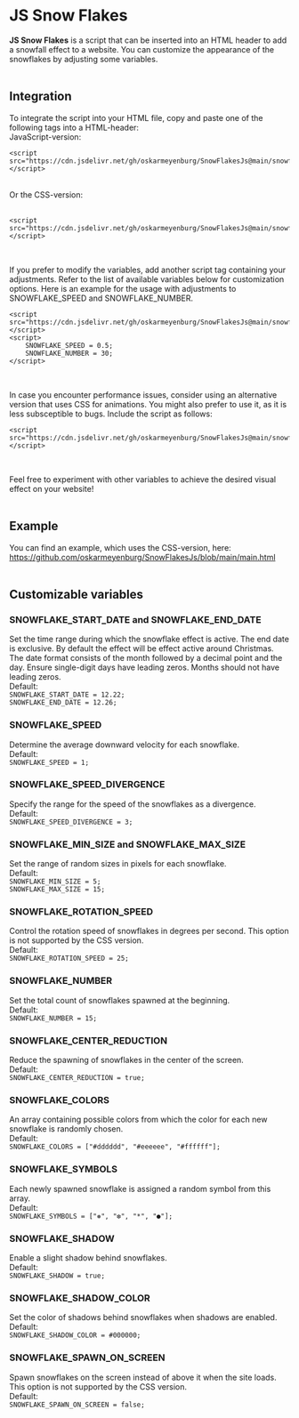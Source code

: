 # JS Snow Flakes
**JS Snow Flakes** is a script that can be inserted into an HTML header to add a snowfall effect to a website. You can customize the appearance of the snowflakes by adjusting some variables.
<br><br>

## Integration
To integrate the script into your HTML file, copy and paste one of the following tags into a HTML-header:<br>
JavaScript-version:
<br>
```
<script src="https://cdn.jsdelivr.net/gh/oskarmeyenburg/SnowFlakesJs@main/snowflakes.min.js"></script>
```
<br>
Or the CSS-version:<br><br>

```
<script src="https://cdn.jsdelivr.net/gh/oskarmeyenburg/SnowFlakesJs@main/snowflakes_css.min.js"></script>
```
<br>

If you prefer to modify the variables, add another script tag containing your adjustments. Refer to the list of available variables below for customization options.
Here is an example for the usage with adjustments to SNOWFLAKE_SPEED and SNOWFLAKE_NUMBER.
```
<script src="https://cdn.jsdelivr.net/gh/oskarmeyenburg/SnowFlakesJs@main/snowflakes.min.js"></script>
<script>
    SNOWFLAKE_SPEED = 0.5;
    SNOWFLAKE_NUMBER = 30;
</script>
```
<br>

In case you encounter performance issues, consider using an alternative version that uses CSS for animations. You might also prefer to use it, as it is less subsceptible to bugs. Include the script as follows:
```
<script src="https://cdn.jsdelivr.net/gh/oskarmeyenburg/SnowFlakesJs@main/snowflakes_css.min.js"></script>
```
<br>

Feel free to experiment with other variables to achieve the desired visual effect on your website!
<br><br>

## Example
You can find an example, which uses the CSS-version, here:<br>
https://github.com/oskarmeyenburg/SnowFlakesJs/blob/main/main.html
<br><br>

## Customizable variables
### SNOWFLAKE_START_DATE and SNOWFLAKE_END_DATE
Set the time range during which the snowflake effect is active. The end date is exclusive. By default the effect will be effect active around Christmas. The date format consists of the month followed by a decimal point and the day. Ensure single-digit days have leading zeros. Months should not have leading zeros.
<br>Default:<br>``SNOWFLAKE_START_DATE = 12.22;``<br>``SNOWFLAKE_END_DATE = 12.26;``<br>

### SNOWFLAKE_SPEED
Determine the average downward velocity for each snowflake.
<br>Default:<br>``SNOWFLAKE_SPEED = 1;``

### SNOWFLAKE_SPEED_DIVERGENCE
Specify the range for the speed of the snowflakes as a divergence.
<br>Default:<br>``SNOWFLAKE_SPEED_DIVERGENCE = 3;``

### SNOWFLAKE_MIN_SIZE and SNOWFLAKE_MAX_SIZE
Set the range of random sizes in pixels for each snowflake.
<br>Default:<br>``SNOWFLAKE_MIN_SIZE = 5;``<br>``SNOWFLAKE_MAX_SIZE = 15;``<br>

### SNOWFLAKE_ROTATION_SPEED
Control the rotation speed of snowflakes in degrees per second. This option is not supported by the CSS version.
<br>Default:<br>``SNOWFLAKE_ROTATION_SPEED = 25;``<br>

### SNOWFLAKE_NUMBER
Set the total count of snowflakes spawned at the beginning.
<br>Default:<br>``SNOWFLAKE_NUMBER = 15;``<br>

### SNOWFLAKE_CENTER_REDUCTION
Reduce the spawning of snowflakes in the center of the screen.
<br>Default:<br>``SNOWFLAKE_CENTER_REDUCTION = true;``<br>

### SNOWFLAKE_COLORS
An array containing possible colors from which the color for each new snowflake is randomly chosen.
<br>Default:<br>``SNOWFLAKE_COLORS = ["#dddddd", "#eeeeee", "#ffffff"];``<br>

### SNOWFLAKE_SYMBOLS
Each newly spawned snowflake is assigned a random symbol from this array.
<br>Default:<br>``SNOWFLAKE_SYMBOLS = ["❅", "❆", "*", "●"];``<br>

### SNOWFLAKE_SHADOW
Enable a slight shadow behind snowflakes.
<br>Default:<br>``SNOWFLAKE_SHADOW = true;``<br>

### SNOWFLAKE_SHADOW_COLOR
Set the color of shadows behind snowflakes when shadows are enabled.
<br>Default:<br>``SNOWFLAKE_SHADOW_COLOR = #000000;``<br>

### SNOWFLAKE_SPAWN_ON_SCREEN
Spawn snowflakes on the screen instead of above it when the site loads. This option is not supported by the CSS version.
<br>Default:<br>``SNOWFLAKE_SPAWN_ON_SCREEN = false;``<br>
